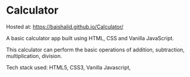 # Calculator

Hosted at: https://baishalid.github.io/Calculator/

A basic calculator app built using HTML, CSS and Vanilla JavaScript.

This calculator can perform the basic operations of addition, subtraction, multiplication, division.

Tech stack used: HTML5, CSS3, Vanilla Javascript,
